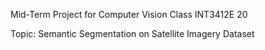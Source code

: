 Mid-Term Project for Computer Vision Class INT3412E 20

Topic: Semantic Segmentation on Satellite Imagery Dataset
